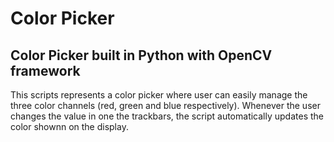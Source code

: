 # Color Picker

## Color Picker built in Python with OpenCV framework

This scripts represents a color picker where user can easily manage the three color channels (red, green and blue respectively). Whenever the user changes the value in one the trackbars, the script automatically updates the color shownn on the display.
